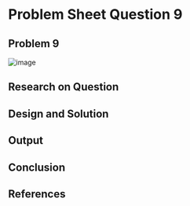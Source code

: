 # **Problem Sheet Question 9**

## Problem 9

![image](https://user-images.githubusercontent.com/14197773/38047000-ff6d16fc-32b8-11e8-90d8-b77b6d49fa2d.png)

## Research on Question
## Design and Solution
## Output
## Conclusion

## References